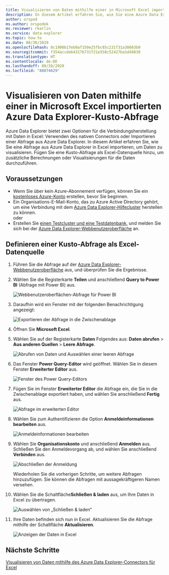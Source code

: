 ```yaml
---
title: Visualisieren von Daten mithilfe einer in Microsoft Excel importierten Azure Data Explorer-Kusto-Abfrage
description: In diesem Artikel erfahren Sie, wie Sie eine Azure Data Explorer-Kusto-Abfrage in Microsoft Excel importieren.
author: orspod
ms.author: orspodek
ms.reviewer: rkarlin
ms.service: data-explorer
ms.topic: how-to
ms.date: 08/30/2019
ms.openlocfilehash: 0c1900b1feb0af150e25fbc85c231f31a30663b0
ms.sourcegitcommit: f354accde64317b731f21e558c52427ba1dd4830
ms.translationtype: HT
ms.contentlocale: de-DE
ms.lasthandoff: 08/26/2020
ms.locfileid: "88874629"
---
```

# <a name="visualize-data-using-an-azure-data-explorer-kusto-query-imported-into-microsoft-excel"></a>Visualisieren von Daten mithilfe einer in Microsoft Excel importierten Azure Data Explorer-Kusto-Abfrage

Azure Data Explorer bietet zwei Optionen für die Verbindungsherstellung mit Daten in Excel: Verwenden des nativen Connectors oder Importieren einer Abfrage aus Azure Data Explorer. In diesem Artikel erfahren Sie, wie Sie eine Abfrage aus Azure Data Explorer in Excel importieren, um Daten zu visualisieren. Fügen Sie eine Kusto-Abfrage als Excel-Datenquelle hinzu, um zusätzliche Berechnungen oder Visualisierungen für die Daten durchzuführen.

## <a name="prerequisites"></a>Voraussetzungen

* Wenn Sie über kein Azure-Abonnement verfügen, können Sie ein [kostenloses Azure-Konto](https://azure.microsoft.com/free/) erstellen, bevor Sie beginnen.
* Ein Organisations-E-Mail-Konto, das zu Azure Active Directory gehört, um eine Verbindung mit dem [Azure Data Explorer-Hilfecluster](https://dataexplorer.azure.com/clusters/help/databases/Samples) herstellen zu können. 
<br>oder</br>
* Erstellen Sie [einen Testcluster und eine Testdatenbank](create-cluster-database-portal.md), und melden Sie sich bei der [Azure Data Explorer-Webbenutzeroberfläche](https://dataexplorer.azure.com/) an.

## <a name="define-kusto-query-as-an-excel-data-source"></a>Definieren einer Kusto-Abfrage als Excel-Datenquelle

1. Führen Sie die Abfrage auf der [Azure Data Explorer-Webbenutzeroberfläche](https://dataexplorer.azure.com/clusters/help/databases/Samples) aus, und überprüfen Sie die Ergebnisse.

1. Wählen Sie die Registerkarte **Teilen** und anschließend **Query to Power BI** (Abfrage mit Power BI) aus.

    ![Webbenutzeroberflächen-Abfrage für Power BI](media/excel-blank-query/web-ui-query-to-powerbi.png)

1. Daraufhin wird ein Fenster mit der folgenden Benachrichtigung angezeigt:

    ![Exportieren der Abfrage in die Zwischenablage](media/excel-blank-query/query-exported-to-clipboard.png)

1. Öffnen Sie **Microsoft Excel**.

1. Wählen Sie auf der Registerkarte **Daten** Folgendes aus: **Daten abrufen** > **Aus anderen Quellen** > **Leere Abfrage**.

    ![Abrufen von Daten und Auswählen einer leeren Abfrage](media/excel-blank-query/get-data-blank-query.png)

1. Das Fenster **Power Query-Editor** wird geöffnet. Wählen Sie in diesem Fenster **Erweiterter Editor** aus.

    ![Fenster des Power Query-Editors](media/excel-blank-query/power-query-editor.png)

1. Fügen Sie im Fenster **Erweiterter Editor** die Abfrage ein, die Sie in die Zwischenablage exportiert haben, und wählen Sie anschließend **Fertig** aus.

    ![Abfrage im erweiterten Editor](media/excel-blank-query/advanced-editor-query.png)    

1. Wählen Sie zum Authentifizieren die Option **Anmeldeinformationen bearbeiten** aus.

    ![Anmeldeinformationen bearbeiten](media/excel-blank-query/edit-credentials.png)

1. Wählen Sie **Organisationskonto** und anschließend **Anmelden** aus. Schließen Sie den Anmeldevorgang ab, und wählen Sie anschließend **Verbinden** aus.

    ![Abschließen der Anmeldung](media/excel-blank-query/complete-sign-in.png)

    Wiederholen Sie die vorherigen Schritte, um weitere Abfragen hinzuzufügen. Sie können die Abfragen mit aussagekräftigeren Namen versehen.

1. Wählen Sie die Schaltfläche**Schließen & laden** aus, um Ihre Daten in Excel zu übertragen.

    ![Auswählen von „Schließen & laden“](media/excel-blank-query/close-and-load.png)

1. Ihre Daten befinden sich nun in Excel. Aktualisieren Sie die Abfrage mithilfe der Schaltfläche **Aktualisieren**.

    ![Anzeigen der Daten in Excel](media/excel-blank-query/data-in-excel.png)

## <a name="next-steps"></a>Nächste Schritte

[Visualisieren von Daten mithilfe des Azure Data Explorer-Connectors für Excel](excel-connector.md)